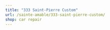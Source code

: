 ```yaml
---
title: "333 Saint-Pierre Custom"
url: /sainte-amable/333-saint-pierre-custom/
shop: car repair
---
```

